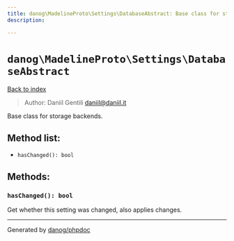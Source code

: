 ```yaml
---
title: danog\MadelineProto\Settings\DatabaseAbstract: Base class for storage backends.
description: 

---
```

# `danog\MadelineProto\Settings\DatabaseAbstract`
[Back to index](../../../index.md)

> Author: Daniil Gentili <daniil@daniil.it>  
  

Base class for storage backends.  




## Method list:
* `hasChanged(): bool`

## Methods:
### `hasChanged(): bool`

Get whether this setting was changed, also applies changes.



---
Generated by [danog/phpdoc](https://phpdoc.daniil.it)
